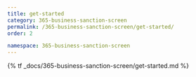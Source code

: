 ```yaml
---
title: get-started
category: 365-business-sanction-screen
permalink: /365-business-sanction-screen/get-started/
order: 2

namespace: 365-business-sanction-screen
---
```


{% tf _docs/365-business-sanction-screen/get-started.md %}
